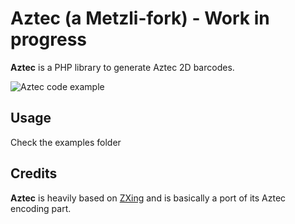 # Aztec (a Metzli-fork) - Work in progress

**Aztec** is a PHP library to generate Aztec 2D barcodes.

![Aztec code example](http://i.imgur.com/8JcHtOl.png)

## Usage
Check the examples folder

## Credits

**Aztec** is heavily based on [ZXing](https://github.com/zxing/zxing) and is basically a port of its Aztec encoding part.
